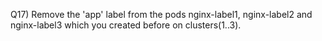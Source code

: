 Q17) Remove the 'app' label from the pods nginx-label1, nginx-label2 and nginx-label3 which you created before on clusters(1..3).
